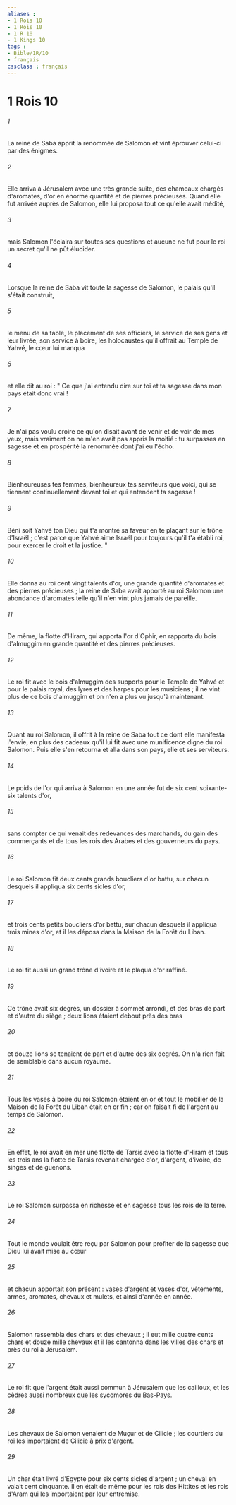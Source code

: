 ```yaml
---
aliases : 
- 1 Rois 10
- 1 Rois 10
- 1 R 10
- 1 Kings 10
tags : 
- Bible/1R/10
- français
cssclass : français
---
```


# 1 Rois 10

###### 1
La reine de Saba apprit la renommée de Salomon et vint éprouver celui-ci par des énigmes. 
###### 2
Elle arriva à Jérusalem avec une très grande suite, des chameaux chargés d'aromates, d'or en énorme quantité et de pierres précieuses. Quand elle fut arrivée auprès de Salomon, elle lui proposa tout ce qu'elle avait médité, 
###### 3
mais Salomon l'éclaira sur toutes ses questions et aucune ne fut pour le roi un secret qu'il ne pût élucider. 
###### 4
Lorsque la reine de Saba vit toute la sagesse de Salomon, le palais qu'il s'était construit, 
###### 5
le menu de sa table, le placement de ses officiers, le service de ses gens et leur livrée, son service à boire, les holocaustes qu'il offrait au Temple de Yahvé, le cœur lui manqua 
###### 6
et elle dit au roi : " Ce que j'ai entendu dire sur toi et ta sagesse dans mon pays était donc vrai ! 
###### 7
Je n'ai pas voulu croire ce qu'on disait avant de venir et de voir de mes yeux, mais vraiment on ne m'en avait pas appris la moitié : tu surpasses en sagesse et en prospérité la renommée dont j'ai eu l'écho. 
###### 8
Bienheureuses tes femmes, bienheureux tes serviteurs que voici, qui se tiennent continuellement devant toi et qui entendent ta sagesse ! 
###### 9
Béni soit Yahvé ton Dieu qui t'a montré sa faveur en te plaçant sur le trône d'Israël ; c'est parce que Yahvé aime Israël pour toujours qu'il t'a établi roi, pour exercer le droit et la justice. " 
###### 10
Elle donna au roi cent vingt talents d'or, une grande quantité d'aromates et des pierres précieuses ; la reine de Saba avait apporté au roi Salomon une abondance d'aromates telle qu'il n'en vint plus jamais de pareille. 
###### 11
De même, la flotte d'Hiram, qui apporta l'or d'Ophir, en rapporta du bois d'almuggim en grande quantité et des pierres précieuses. 
###### 12
Le roi fit avec le bois d'almuggim des supports pour le Temple de Yahvé et pour le palais royal, des lyres et des harpes pour les musiciens ; il ne vint plus de ce bois d'almuggim et on n'en a plus vu jusqu'à maintenant. 
###### 13
Quant au roi Salomon, il offrit à la reine de Saba tout ce dont elle manifesta l'envie, en plus des cadeaux qu'il lui fit avec une munificence digne du roi Salomon. Puis elle s'en retourna et alla dans son pays, elle et ses serviteurs. 
###### 14
Le poids de l'or qui arriva à Salomon en une année fut de six cent soixante-six talents d'or, 
###### 15
sans compter ce qui venait des redevances des marchands, du gain des commerçants et de tous les rois des Arabes et des gouverneurs du pays. 
###### 16
Le roi Salomon fit deux cents grands boucliers d'or battu, sur chacun desquels il appliqua six cents sicles d'or, 
###### 17
et trois cents petits boucliers d'or battu, sur chacun desquels il appliqua trois mines d'or, et il les déposa dans la Maison de la Forêt du Liban. 
###### 18
Le roi fit aussi un grand trône d'ivoire et le plaqua d'or raffiné. 
###### 19
Ce trône avait six degrés, un dossier à sommet arrondi, et des bras de part et d'autre du siège ; deux lions étaient debout près des bras 
###### 20
et douze lions se tenaient de part et d'autre des six degrés. On n'a rien fait de semblable dans aucun royaume. 
###### 21
Tous les vases à boire du roi Salomon étaient en or et tout le mobilier de la Maison de la Forêt du Liban était en or fin ; car on faisait fi de l'argent au temps de Salomon. 
###### 22
En effet, le roi avait en mer une flotte de Tarsis avec la flotte d'Hiram et tous les trois ans la flotte de Tarsis revenait chargée d'or, d'argent, d'ivoire, de singes et de guenons. 
###### 23
Le roi Salomon surpassa en richesse et en sagesse tous les rois de la terre. 
###### 24
Tout le monde voulait être reçu par Salomon pour profiter de la sagesse que Dieu lui avait mise au cœur 
###### 25
et chacun apportait son présent : vases d'argent et vases d'or, vêtements, armes, aromates, chevaux et mulets, et ainsi d'année en année. 
###### 26
Salomon rassembla des chars et des chevaux ; il eut mille quatre cents chars et douze mille chevaux et il les cantonna dans les villes des chars et près du roi à Jérusalem. 
###### 27
Le roi fit que l'argent était aussi commun à Jérusalem que les cailloux, et les cèdres aussi nombreux que les sycomores du Bas-Pays. 
###### 28
Les chevaux de Salomon venaient de Muçur et de Cilicie ; les courtiers du roi les importaient de Cilicie à prix d'argent. 
###### 29
Un char était livré d'Égypte pour six cents sicles d'argent ; un cheval en valait cent cinquante. Il en était de même pour les rois des Hittites et les rois d'Aram qui les importaient par leur entremise.
